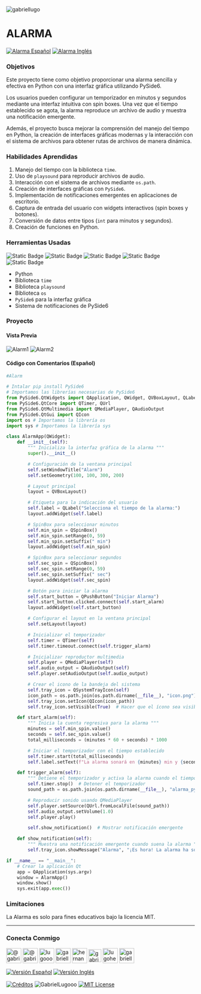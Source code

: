 <img align="center" src="https://media.licdn.com/dms/image/v2/D4D16AQGUNxQ7NSC05A/profile-displaybackgroundimage-shrink_350_1400/profile-displaybackgroundimage-shrink_350_1400/0/1738695150340?e=1744243200&v=beta&t=oXX-ixT9bR3dJcYCLv4KBs5wjKFoeP0524kFGHQMYmQ" alt="gabriellugo" />

# ALARMA

<a href="https://github.com/GabrielLugooo/Alarm/blob/main/README%20Spanish.md" target="_blank" rel="noreferrer noopener"> <img align="center" src="https://img.shields.io/badge/Alarma%20Español-000000" alt="Alarma Español" /></a>
<a href="https://github.com/GabrielLugooo/Alarm" target="_blank" rel="noreferrer noopener"> <img align="center" src="https://img.shields.io/badge/Alarma%20Inglés-green" alt="Alarma Inglés" /></a>

### Objetivos

Este proyecto tiene como objetivo proporcionar una alarma sencilla y efectiva en Python con una interfaz gráfica utilizando PySide6.

Los usuarios pueden configurar un temporizador en minutos y segundos mediante una interfaz intuitiva con spin boxes. Una vez que el tiempo establecido se agota, la alarma reproduce un archivo de audio y muestra una notificación emergente.

Además, el proyecto busca mejorar la comprensión del manejo del tiempo en Python, la creación de interfaces gráficas modernas y la interacción con el sistema de archivos para obtener rutas de archivos de manera dinámica.

### Habilidades Aprendidas

1. Manejo del tiempo con la biblioteca `time`.
2. Uso de `playsound` para reproducir archivos de audio.
3. Interacción con el sistema de archivos mediante `os.path`.
4. Creación de interfaces gráficas con `PySide6`.
5. Implementación de notificaciones emergentes en aplicaciones de escritorio.
6. Captura de entrada del usuario con widgets interactivos (spin boxes y botones).
7. Conversión de datos entre tipos (`int` para minutos y segundos).
8. Creación de funciones en Python.

### Herramientas Usadas

![Static Badge](https://img.shields.io/badge/Python-000000?logo=python&logoSize=auto)
![Static Badge](https://img.shields.io/badge/PySide6-000000?logo=pyside6&logoSize=auto)
![Static Badge](https://img.shields.io/badge/time-000000?logo=time&logoSize=auto)
![Static Badge](https://img.shields.io/badge/playsound-000000?logo=playsound&logoSize=auto)
![Static Badge](https://img.shields.io/badge/os-000000?logo=os&logoSize=auto)

- Python
- Biblioteca `time`
- Biblioteca `playsound`
- Biblioteca `os`
- `PySide6` para la interfaz gráfica
- Sistema de notificaciones de PySide6

### Proyecto

#### Vista Previa

<img align="center" src="https://i.imgur.com/o080jKM.jpeg" alt="Alarm1" />
<img align="center" src="https://i.imgur.com/Ws12WOW.jpeg" alt="Alarm2" />

#### Código con Comentarios (Español)

```python
#Alarm

# Intalar pip install PySide6
# Importamos las librerías necesarias de PySide6
from PySide6.QtWidgets import QApplication, QWidget, QVBoxLayout, QLabel, QSpinBox, QPushButton, QSystemTrayIcon
from PySide6.QtCore import QTimer, QUrl
from PySide6.QtMultimedia import QMediaPlayer, QAudioOutput
from PySide6.QtGui import QIcon
import os # Importamos la librería os
import sys # Importamos la librería sys

class AlarmApp(QWidget):
    def __init__(self):
        """ Inicializa la interfaz gráfica de la alarma """
        super().__init__()

        # Configuración de la ventana principal
        self.setWindowTitle("Alarm")
        self.setGeometry(100, 100, 300, 200)

        # Layout principal
        layout = QVBoxLayout()

        # Etiqueta para la indicación del usuario
        self.label = QLabel("Selecciona el tiempo de la alarma:")
        layout.addWidget(self.label)

        # SpinBox para seleccionar minutos
        self.min_spin = QSpinBox()
        self.min_spin.setRange(0, 59)
        self.min_spin.setSuffix(" min")
        layout.addWidget(self.min_spin)

        # SpinBox para seleccionar segundos
        self.sec_spin = QSpinBox()
        self.sec_spin.setRange(0, 59)
        self.sec_spin.setSuffix(" sec")
        layout.addWidget(self.sec_spin)

        # Botón para iniciar la alarma
        self.start_button = QPushButton("Iniciar Alarma")
        self.start_button.clicked.connect(self.start_alarm)
        layout.addWidget(self.start_button)

        # Configurar el layout en la ventana principal
        self.setLayout(layout)

        # Inicializar el temporizador
        self.timer = QTimer(self)
        self.timer.timeout.connect(self.trigger_alarm)

        # Inicializar reproductor multimedia
        self.player = QMediaPlayer(self)
        self.audio_output = QAudioOutput(self)
        self.player.setAudioOutput(self.audio_output)

        # Crear el icono de la bandeja del sistema
        self.tray_icon = QSystemTrayIcon(self)
        icon_path = os.path.join(os.path.dirname(__file__), "icon.png")  # Asegurate de que "icon.png" existe
        self.tray_icon.setIcon(QIcon(icon_path))
        self.tray_icon.setVisible(True)  # Hacer que el ícono sea visible en la bandeja

    def start_alarm(self):
        """ Inicia la cuenta regresiva para la alarma """
        minutes = self.min_spin.value()
        seconds = self.sec_spin.value()
        total_milliseconds = (minutes * 60 + seconds) * 1000

        # Iniciar el temporizador con el tiempo establecido
        self.timer.start(total_milliseconds)
        self.label.setText(f"La alarma sonará en {minutes} min y {seconds} sec.")

    def trigger_alarm(self):
        """ Detiene el temporizador y activa la alarma cuando el tiempo se cumple """
        self.timer.stop()  # Detener el temporizador
        sound_path = os.path.join(os.path.dirname(__file__), "alarma_python.mp3")

        # Reproducir sonido usando QMediaPlayer
        self.player.setSource(QUrl.fromLocalFile(sound_path))
        self.audio_output.setVolume(1.0)
        self.player.play()

        self.show_notification()  # Mostrar notificación emergente

    def show_notification(self):
        """ Muestra una notificación emergente cuando suena la alarma """
        self.tray_icon.showMessage("Alarma", "¡Es hora! La alarma ha sonado.", QSystemTrayIcon.Information, 3000)

if __name__ == "__main__":
    # Crear la aplicación Qt
    app = QApplication(sys.argv)
    window = AlarmApp()
    window.show()
    sys.exit(app.exec())
```

### Limitaciones

La Alarma es solo para fines educativos bajo la licencia MIT.

---

<h3 align="left">Conecta Conmigo</h3>

<p align="left">
<a href="https://www.youtube.com/@gabriellugooo" target="_blank" rel="noreferrer noopener"> <img align="center" src="https://img.icons8.com/?size=50&id=55200&format=png" alt="@gabriellugooo" height="40" width="40" /></a>
<a href="http://www.tiktok.com/@gabriellugooo" target="_blank" rel="noreferrer noopener"> <img align="center" src="https://img.icons8.com/?size=50&id=118638&format=png" alt="@gabriellugooo" height="40" width="40" /></a>
<a href="https://instagram.com/lugooogabriel" target="_blank" rel="noreferrer noopener"> <img align="center" src="https://img.icons8.com/?size=50&id=32309&format=png" alt="lugooogabriel" height="40" width="40" /></a>
<a href="https://twitter.com/gabriellugo__" target="_blank" rel="noreferrer noopener"> <img align="center" src="https://img.icons8.com/?size=50&id=phOKFKYpe00C&format=png" alt="gabriellugo__" height="40" width="40" /></a>
<a href="https://www.linkedin.com/in/hernando-gabriel-lugo" target="_blank" rel="noreferrer noopener"> <img align="center" src="https://img.icons8.com/?size=50&id=8808&format=png" alt="hernando-gabriel-lugo" height="40" width="40" /></a>
<a href="https://github.com/GabrielLugooo" target="_blank" rel="noreferrer noopener"> <img align="center" src="https://img.icons8.com/?size=80&id=AngkmzgE6d3E&format=png" alt="gabriellugooo" height="34" width="34" /></a>
<a href="mailto:lugohernandogabriel@gmail.com"> <img align="center" src="https://img.icons8.com/?size=50&id=38036&format=png" alt="lugohernandogabriel@gmail.com" height="40" width="40" /></a>
<a href="https://linktr.ee/gabriellugooo" target="_blank" rel="noreferrer noopener"> <img align="center" src="https://simpleicons.org/icons/linktree.svg" alt="gabriellugooo" height="40" width="40" /></a>
</p>

<p align="left">
<a href="https://github.com/GabrielLugooo/GabrielLugooo/blob/main/Readme%20Spanish.md" target="_blank" rel="noreferrer noopener"> <img align="center" src="https://img.shields.io/badge/Versión%20Español-000000" alt="Versión Español" /></a>
<a href="https://github.com/GabrielLugooo/GabrielLugooo/blob/main/README.md" target="_blank" rel="noreferrer noopener"> <img align="center" src="https://img.shields.io/badge/Versión%20Inglés-Green" alt="Versión Inglés" /></a>

</p>

<a href="https://linktr.ee/gabriellugooo" target="_blank" rel="noreferrer noopener"> <img align="center" src="https://img.shields.io/badge/Créditos-Gabriel%20Lugo-green" alt="Créditos" /></a>
<img align="center" src="https://komarev.com/ghpvc/?username=GabrielLugoo&label=Vistas%20del%20Perfil&color=green&base=2000" alt="GabrielLugooo" />
<a href="" target="_blank" rel="noreferrer noopener"> <img align="center" src="https://img.shields.io/badge/License-MIT-green" alt="MIT License" /></a>
